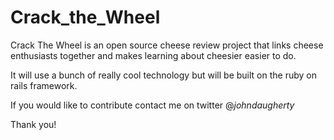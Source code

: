 # Crack_the_Wheel

Crack The Wheel is an open source cheese review project that links cheese enthusiasts together and makes learning about cheesier easier to do.

It will use a bunch of really cool technology but will be built on the ruby on rails framework.

If you would like to contribute contact me on twitter @_johndaugherty_

Thank you!
